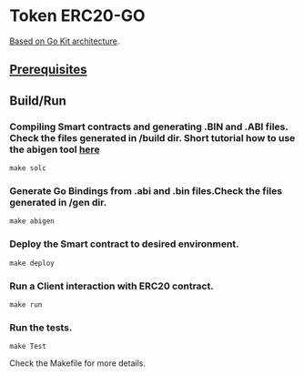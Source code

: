 # Token ERC20-GO

[Based on Go Kit architecture](https://shijuvar.medium.com/go-microservices-with-go-kit-introduction-43a757398183). 

## [Prerequisites](docs/prerequisites.md)


## Build/Run

### Compiling Smart contracts and generating .BIN and .ABI files. Check the files generated in /build dir. Short tutorial how to use the abigen tool [here](https://www.metachris.com/2021/05/creating-go-bindings-for-ethereum-smart-contracts/)

```shell
make solc
```

### Generate Go Bindings from .abi and .bin files.Check the files generated in /gen dir.

```shell
make abigen
```

### Deploy the Smart contract to desired environment.

```shell
make deploy
```

### Run a Client interaction with ERC20 contract.

```shell
make run
```

### Run the tests.

```shell
make Test
```

Check the Makefile for more details.